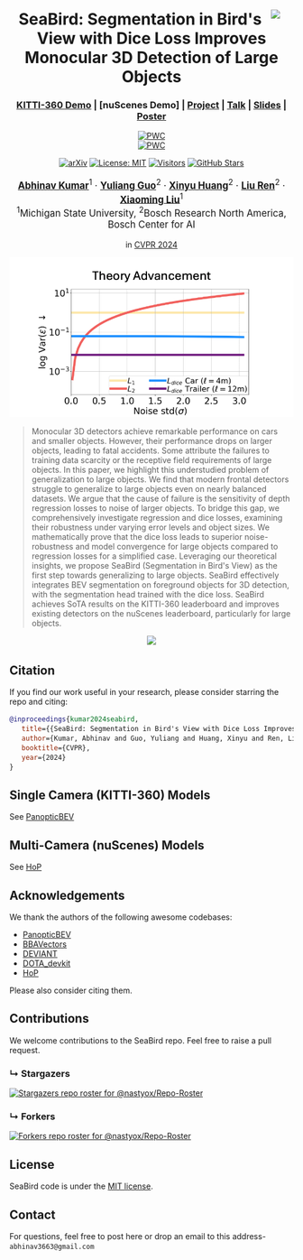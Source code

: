 <div align="center">

<img src="PanopticBEV/images/cvlab.png" align="right" width=8%>

# SeaBird: Segmentation in Bird's View with Dice Loss Improves Monocular 3D Detection of Large Objects

### [KITTI-360 Demo](https://www.youtube.com/watch?v=SmuRbMbsnZA) | [nuScenes Demo] | [Project](http://cvlab.cse.msu.edu/project-seabird.html) | [Talk](https://www.youtube.com/watch?v=-6CxDymLZ38) | [Slides](https://docs.google.com/presentation/d/15OqUDMIo8vf96vByifpv2npq3aq4xmS38HwjT1wt31U/) | [Poster](https://docs.google.com/presentation/d/15XmI7EAMUzj__5b_Pvdo1c0LTSlqBnONWy3upgfxWfM/)

[![PWC](https://img.shields.io/endpoint.svg?url=https://paperswithcode.com/badge/seabird-segmentation-in-bird-s-view-with-dice/3d-object-detection-from-monocular-images-on-7)](https://paperswithcode.com/sota/3d-object-detection-from-monocular-images-on-7?p=seabird-segmentation-in-bird-s-view-with-dice) 	
[![PWC](https://img.shields.io/endpoint.svg?url=https://paperswithcode.com/badge/seabird-segmentation-in-bird-s-view-with-dice/3d-object-detection-on-nuscenes-camera-only)](https://paperswithcode.com/sota/3d-object-detection-on-nuscenes-camera-only?p=seabird-segmentation-in-bird-s-view-with-dice)

[![arXiv](http://img.shields.io/badge/arXiv-2403.20318-B31B1B.svg)](https://arxiv.org/abs/2403.20318)
[![License: MIT](https://img.shields.io/badge/License-MIT-yellow.svg)](https://opensource.org/licenses/MIT)
[![Visitors](https://api.visitorbadge.io/api/visitors?path=abhi1kumar%2FSeaBird&labelColor=%23FFFFFF&countColor=%23721e82&style=flat)](https://visitorbadge.io/status?path=abhi1kumar%2FSeaBird)
[![GitHub Stars](https://img.shields.io/github/stars/abhi1kumar/SeaBird?style=social)](https://github.com/abhi1kumar/SeaBird)


   <p style="font-size:1.2em">
      <a href="https://sites.google.com/view/abhinavkumar"><strong>Abhinav Kumar</strong></a><sup>1</sup> ·
      <a href="https://yuliangguo.github.io"><strong>Yuliang Guo</strong></a><sup>2</sup> ·
      <a href="https://scholar.google.com/citations?user=cL4bNBwAAAAJ&hl=en"><strong>Xinyu Huang</strong></a><sup>2</sup> ·
      <a href="https://www.liu-ren.com"><strong>Liu Ren</strong></a><sup>2</sup> ·
      <a href="http://www.cse.msu.edu/~liuxm/index2.html"><strong>Xiaoming Liu</strong></a><sup>1</sup><br>
      <sup>1</sup>Michigan State University, <sup>2</sup>Bosch Research North America, Bosch Center for AI
   </p>



in [CVPR 2024](https://cvpr.thecvf.com/Conferences/2024/)
   <p align="center">
      <img src="Seabird_teasor.gif" width="784">
   </p>
</div>

> Monocular 3D detectors achieve remarkable performance on cars and smaller objects. However, their performance drops on larger objects, leading to fatal accidents. Some attribute the failures to training data scarcity or the receptive field requirements of large objects. In this paper, we highlight this understudied problem of generalization to large objects. We find that modern frontal detectors struggle to generalize to large objects even on nearly balanced datasets. We argue that the cause of failure is the sensitivity of depth regression losses to noise of larger objects. To bridge this gap, we comprehensively investigate regression and dice losses, examining their robustness under varying error levels and object sizes. We mathematically prove that the dice loss leads to superior noise-robustness and model convergence for large objects compared to regression losses for a simplified case. Leveraging our theoretical insights, we propose SeaBird (Segmentation in Bird's View) as the first step towards generalizing to large objects. SeaBird effectively integrates BEV segmentation on foreground objects for 3D detection, with the segmentation head trained with the dice loss. SeaBird achieves SoTA results on the KITTI-360 leaderboard and improves existing detectors on the nuScenes leaderboard, particularly for large objects.
   <p align="center">
      <img src="PanopticBEV/images/seabird_kitti360_demo.gif" width="784">
   </p>



## Citation

If you find our work useful in your research, please consider starring the repo and citing:

```Bibtex
@inproceedings{kumar2024seabird,
   title={{SeaBird: Segmentation in Bird's View with Dice Loss Improves Monocular $3$D Detection of Large Objects}},
   author={Kumar, Abhinav and Guo, Yuliang and Huang, Xinyu and Ren, Liu and Liu, Xiaoming},
   booktitle={CVPR},
   year={2024}
}
```

## Single Camera (KITTI-360) Models

See [PanopticBEV](PanopticBEV)

## Multi-Camera (nuScenes) Models

See [HoP](HoP)

## Acknowledgements
We thank the authors of the following awesome codebases:
- [PanopticBEV](https://github.com/robot-learning-freiburg/PanopticBEV)
- [BBAVectors](https://github.com/yijingru/BBAVectors-Oriented-Object-Detection) 
- [DEVIANT](https://github.com/abhi1kumar/DEVIANT.git)
- [DOTA_devkit](https://github.com/CAPTAIN-WHU/DOTA_devkit)
- [HoP](https://github.com/Sense-X/HoP)

Please also consider citing them.

## Contributions
We welcome contributions to the SeaBird repo. Feel free to raise a pull request.

### &#8627; Stargazers
[![Stargazers repo roster for @nastyox/Repo-Roster](https://reporoster.com/stars/abhi1kumar/SeaBird)](https://github.com/abhi1kumar/SeaBird/stargazers)

### &#8627; Forkers
[![Forkers repo roster for @nastyox/Repo-Roster](https://reporoster.com/forks/abhi1kumar/SeaBird)](https://github.com/abhi1kumar/SeaBird/network/members)


## License
SeaBird code is under the [MIT license](https://opensource.org/license/mit).

## Contact
For questions, feel free to post here or drop an email to this address- ```abhinav3663@gmail.com```
